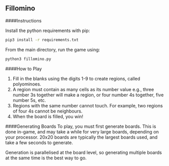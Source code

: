Fillomino 
---

####Instructions

Install the python requirements with pip:
```bash
pip3 install -r requirements.txt
```

From the main directory, run the game using:
```bash
python3 fillomino.py
```

####How to Play
1. Fill in the blanks using the digits 1-9 to create regions, called polyominoes.
2. A region must contain as many cells as its number value e.g., three number 3s together will
make a region, or four number 4s together, five number 5s, etc.
3. Regions with the same number cannot touch. For example, two regions of four 4s cannot
be neighbours.
4. When the board is filled, you win!


####Generating Boards
To play, you must first generate boards. This is done in-game, and may take a while for very large boards, depending on your processor. 20x20 boards are typically the largest boards used, and take a few seconds to generate.

Generation is parallelised at the board level, so generating multiple boards at the same time is the best way to go.
